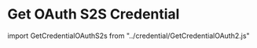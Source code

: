 # Get OAuth S2S Credential

import GetCredentialOAuthS2s from "../credential/GetCredentialOAuth2.js"

<GetCredentialOAuthS2s />
